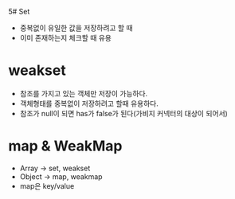 5# Set

- 중복없이 유일한 값을 저장하려고 할 때
- 이미 존재하는지 체크할 때 유용

# weakset

- 참조를 가지고 있는 객체만 저장이 가능하다.
- 객체형태를 중복없이 저장하려고 할때 유용하다.
- 참조가 null이 되면 has가 false가 된다(가비지 커넥터의 대상이 되어서)

# map & WeakMap

- Array -> set, weakset
- Object -> map, weakmap
- map은 key/value
